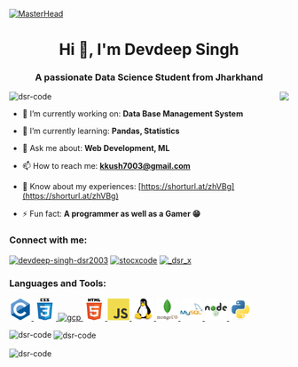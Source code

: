 [![MasterHead](https://qrangers.com/wp-content/uploads/2021/09/Banner-Introduction-to-3D-Animation.png)]()
<h1 align="center">Hi 👋, I'm Devdeep Singh</h1>
<h3 align="center">A passionate Data Science Student from Jharkhand</h3>
<img align="right" src="https://res.cloudinary.com/practicaldev/image/fetch/s--LVnQ8pyG--/c_limit%2Cf_auto%2Cfl_progressive%2Cq_66%2Cw_880/https://dev-to-uploads.s3.amazonaws.com/uploads/articles/vs75re4jw4f1mqj9gm7j.gif">

<p align="left"> <img src="https://komarev.com/ghpvc/?username=dsr-code&label=Profile%20views&color=0e75b6&style=flat" alt="dsr-code" /> </p>

- 🔭 I’m currently working on: **Data Base Management System**

- 🌱 I’m currently learning: **Pandas, Statistics**

- 💬 Ask me about: **Web Development, ML**

- 📫 How to reach me: **kkush7003@gmail.com**

- 📄 Know about my experiences: [https://shorturl.at/zhVBg](https://shorturl.at/zhVBg)

- ⚡ Fun fact: **A programmer as well as a Gamer 😁**

<h3 align="left">Connect with me:</h3>
<p align="left">
<a href="https://linkedin.com/in/devdeep-singh-dsr2003" target="blank"><img align="center" src="https://raw.githubusercontent.com/rahuldkjain/github-profile-readme-generator/master/src/images/icons/Social/linked-in-alt.svg" alt="devdeep-singh-dsr2003" height="30" width="40" /></a>
<a href="https://instagram.com/stocxcode" target="blank"><img align="center" src="https://raw.githubusercontent.com/rahuldkjain/github-profile-readme-generator/master/src/images/icons/Social/instagram.svg" alt="stocxcode" height="30" width="40" /></a>
<a href="https://discord.gg/_dsr_x" target="blank"><img align="center" src="https://raw.githubusercontent.com/rahuldkjain/github-profile-readme-generator/master/src/images/icons/Social/discord.svg" alt="_dsr_x" height="30" width="40" /></a>
</p>

<h3 align="left">Languages and Tools:</h3>
<p align="left"> <a href="https://www.cprogramming.com/" target="_blank" rel="noreferrer"> <img src="https://raw.githubusercontent.com/devicons/devicon/master/icons/c/c-original.svg" alt="c" width="40" height="40"/> </a> <a href="https://www.w3schools.com/css/" target="_blank" rel="noreferrer"> <img src="https://raw.githubusercontent.com/devicons/devicon/master/icons/css3/css3-original-wordmark.svg" alt="css3" width="40" height="40"/> </a> <a href="https://cloud.google.com" target="_blank" rel="noreferrer"> <img src="https://www.vectorlogo.zone/logos/google_cloud/google_cloud-icon.svg" alt="gcp" width="40" height="40"/> </a> <a href="https://www.w3.org/html/" target="_blank" rel="noreferrer"> <img src="https://raw.githubusercontent.com/devicons/devicon/master/icons/html5/html5-original-wordmark.svg" alt="html5" width="40" height="40"/> </a> <a href="https://developer.mozilla.org/en-US/docs/Web/JavaScript" target="_blank" rel="noreferrer"> <img src="https://raw.githubusercontent.com/devicons/devicon/master/icons/javascript/javascript-original.svg" alt="javascript" width="40" height="40"/> </a> <a href="https://www.linux.org/" target="_blank" rel="noreferrer"> <img src="https://raw.githubusercontent.com/devicons/devicon/master/icons/linux/linux-original.svg" alt="linux" width="40" height="40"/> </a> <a href="https://www.mongodb.com/" target="_blank" rel="noreferrer"> <img src="https://raw.githubusercontent.com/devicons/devicon/master/icons/mongodb/mongodb-original-wordmark.svg" alt="mongodb" width="40" height="40"/> </a> <a href="https://www.mysql.com/" target="_blank" rel="noreferrer"> <img src="https://raw.githubusercontent.com/devicons/devicon/master/icons/mysql/mysql-original-wordmark.svg" alt="mysql" width="40" height="40"/> </a> <a href="https://nodejs.org" target="_blank" rel="noreferrer"> <img src="https://raw.githubusercontent.com/devicons/devicon/master/icons/nodejs/nodejs-original-wordmark.svg" alt="nodejs" width="40" height="40"/> </a> <a href="https://www.python.org" target="_blank" rel="noreferrer"> <img src="https://raw.githubusercontent.com/devicons/devicon/master/icons/python/python-original.svg" alt="python" width="40" height="40"/> </a> </p>

<p><img align="left" src="https://github-readme-stats.vercel.app/api/top-langs?username=dsr-code&show_icons=true&locale=en&layout=compact" alt="dsr-code" /></p>

<p>&nbsp;<img align="center" src="https://github-readme-stats.vercel.app/api?username=dsr-code&show_icons=true&locale=en" alt="dsr-code" /></p>

<p><img align="center" src="https://github-readme-streak-stats.herokuapp.com/?user=dsr-code&" alt="dsr-code" /></p>
